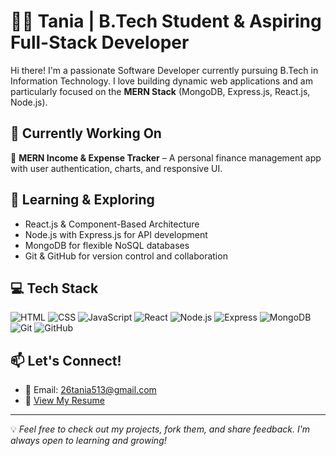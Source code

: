 # 👩‍💻 Tania | B.Tech Student & Aspiring Full-Stack Developer

Hi there! I'm a passionate Software Developer currently pursuing B.Tech in Information Technology. I love building dynamic web applications and am particularly focused on the **MERN Stack** (MongoDB, Express.js, React.js, Node.js).

## 🔧 Currently Working On
💼 **MERN Income & Expense Tracker** – A personal finance management app with user authentication, charts, and responsive UI.

## 🌱 Learning & Exploring
- React.js & Component-Based Architecture  
- Node.js with Express.js for API development  
- MongoDB for flexible NoSQL databases  
- Git & GitHub for version control and collaboration  

## 💻 Tech Stack

![HTML](https://img.shields.io/badge/HTML5-E34F26?style=for-the-badge&logo=html5&logoColor=white)
![CSS](https://img.shields.io/badge/CSS3-1572B6?style=for-the-badge&logo=css3&logoColor=white)
![JavaScript](https://img.shields.io/badge/JavaScript-F7DF1E?style=for-the-badge&logo=javascript&logoColor=black)
![React](https://img.shields.io/badge/React-20232A?style=for-the-badge&logo=react&logoColor=61DAFB)
![Node.js](https://img.shields.io/badge/Node.js-339933?style=for-the-badge&logo=nodedotjs&logoColor=white)
![Express](https://img.shields.io/badge/Express.js-404D59?style=for-the-badge)
![MongoDB](https://img.shields.io/badge/MongoDB-4EA94B?style=for-the-badge&logo=mongodb&logoColor=white)
![Git](https://img.shields.io/badge/Git-F05032?style=for-the-badge&logo=git&logoColor=white)
![GitHub](https://img.shields.io/badge/GitHub-181717?style=for-the-badge&logo=github&logoColor=white)

## 📫 Let's Connect!
- 📧 Email: [26tania513@gmail.com](mailto:26tania513@gmail.com)  
- 📄 [View My Resume](https://drive.google.com/file/d/115c3JCQBYKoAk3cQugS74BBl-dY2u1SN/view?usp=drivesdk )

---

💡 *Feel free to check out my projects, fork them, and share feedback. I'm always open to learning and growing!*
  


